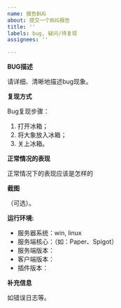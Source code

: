 ```yaml
---
name: 报告BUG
about: 提交一个BUG报告
title: ''
labels: bug, 疑问/待复现
assignees: ''

---
```


**BUG描述**

请详细、清晰地描述bug现象。

**复现方式**

Bug复现步骤：

1. 打开冰箱；
2. 将大象放入冰箱；
3. 关上冰箱。

**正常情况的表现**

正常情况下的表现应该是怎样的

**截图**

（可选）。

**运行环境:**

- 服务器系统：win, linux
- 服务端核心：（如：Paper、Spigot）
- 服务端版本：
- 客户端版本：
- 插件版本：

**补充信息**

如错误日志等。
